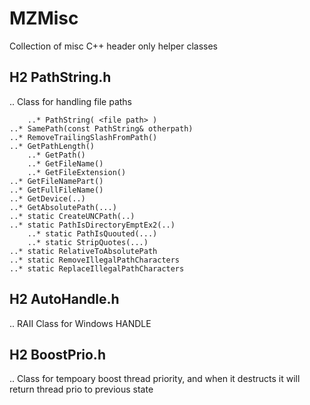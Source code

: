 # MZMisc
Collection of misc C++ header only helper classes

## H2 PathString.h 
.. Class for handling file paths

        ..* PathString( <file path> )
	..* SamePath(const PathString& otherpath)
	..* RemoveTrailingSlashFromPath()
	..* GetPathLength()
        ..* GetPath()
        ..* GetFileName()
        ..* GetFileExtension()
	..* GetFileNamePart()
	..* GetFullFileName()
	..* GetDevice(..)
	..* GetAbsolutePath(...)
	..* static CreateUNCPath(..)
	..* static PathIsDirectoryEmptEx2(..)
        ..* static PathIsQuouted(...)
        ..* static StripQuotes(...)	
	..* static RelativeToAbsolutePath
	..* static RemoveIllegalPathCharacters
	..* static ReplaceIllegalPathCharacters

## H2 AutoHandle.h 
.. RAII Class for Windows HANDLE

## H2 BoostPrio.h 
.. Class for tempoary boost thread priority, and when it destructs it will return thread prio to previous state


